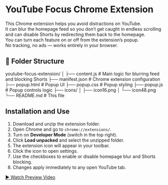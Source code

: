 # YouTube Focus Chrome Extension

This Chrome extension helps you avoid distractions on YouTube.  
It can blur the homepage feed so you don’t get caught in endless scrolling and can disable Shorts by redirecting them back to the homepage.  
You can turn each feature on or off from the extension’s popup.  
No tracking, no ads — works entirely in your browser.

## 📂 Folder Structure

youtube-focus-extension/
│
├── content.js          # Main logic for blurring feed and blocking Shorts
├── manifest.json       # Chrome extension configuration
├── popup.html          # Popup UI
├── popup.css           # Popup styling
├── popup.js            # Popup controls logic
├── icons/
│   ├── icon16.png
│   └── icon48.png
└── README.md           # This file

## Installation and Use

1. Download and unzip the extension folder.
2. Open Chrome and go to `chrome://extensions/`.
3. Turn on **Developer Mode** (switch in the top right).
4. Click **Load unpacked** and select the unzipped folder.
5. The extension icon will appear in your toolbar.
6. Click the icon to open settings.
7. Use the checkboxes to enable or disable homepage blur and Shorts blocking.
8. Changes apply immediately to any open YouTube tab.

[▶ Watch Preview Video](previewvideo/assets.mp4)





